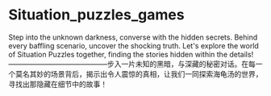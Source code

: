 # Situation_puzzles_games
Step into the unknown darkness, converse with the hidden secrets. Behind every baffling scenario, uncover the shocking truth. Let's explore the world of Situation Puzzles together, finding the stories hidden within the details!——————————————步入一片未知的黑暗，与深藏的秘密对话。在每一个莫名其妙的场景背后，揭示出令人震惊的真相，让我们一同探索海龟汤的世界，寻找出那隐藏在细节中的故事！

